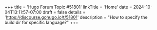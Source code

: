 +++
title = 'Hugo Forum Topic #51801'
linkTitle = 'Home'
date = 2024-10-04T13:11:57-07:00
draft = false
details = 'https://discourse.gohugo.io/t/51801'
description = "How to specify the build dir for specific language?"
+++
